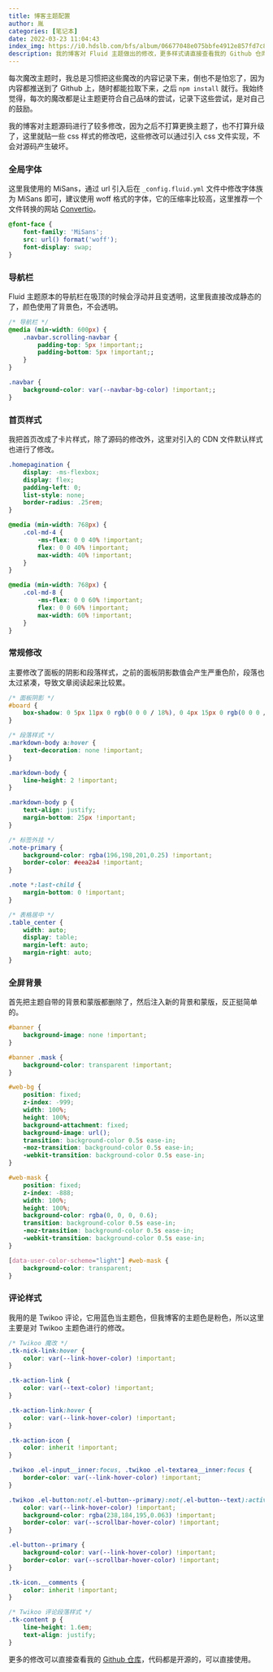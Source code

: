 ```yaml
---
title: 博客主题配置
author: 胤
categories: [笔记本]
date: 2022-03-23 11:04:43
index_img: https://i0.hdslb.com/bfs/album/06677048e075bbfe4912e857fd7c8116ba467f0b.jpg@600w.webp
description: 我的博客对 Fluid 主题做出的修改，更多样式请直接查看我的 Github 仓库获取。
---
```


每次魔改主题时，我总是习惯把这些魔改的内容记录下来，倒也不是怕忘了，因为内容都推送到了 Github 上，随时都能拉取下来，之后 `npm install` 就行。我始终觉得，每次的魔改都是让主题更符合自己品味的尝试，记录下这些尝试，是对自己的鼓励。

我的博客对主题源码进行了较多修改，因为之后不打算更换主题了，也不打算升级了，这里就贴一些 css 样式的修改吧，这些修改可以通过引入 css 文件实现，不会对源码产生破坏。

### 全局字体

这里我使用的 MiSans，通过 url 引入后在 `_config.fluid.yml` 文件中修改字体族为 MiSans 即可，建议使用 woff 格式的字体，它的压缩率比较高，这里推荐一个文件转换的网站 [Convertio](https://convertio.co/zh)。

```css
@font-face {
    font-family: 'MiSans';
    src: url() format('woff');
    font-display: swap;
}
```

### 导航栏

Fluid 主题原本的导航栏在吸顶的时候会浮动并且变透明，这里我直接改成静态的了，颜色使用了背景色，不会透明。

```css
/* 导航栏 */
@media (min-width: 600px) {
    .navbar.scrolling-navbar {
        padding-top: 5px !important;;
        padding-bottom: 5px !important;;
    }
}

.navbar {
    background-color: var(--navbar-bg-color) !important;;
}
```

### 首页样式

我把首页改成了卡片样式，除了源码的修改外，这里对引入的 CDN 文件默认样式也进行了修改。

```css
.homepagination {
    display: -ms-flexbox;
    display: flex;
    padding-left: 0;
    list-style: none;
    border-radius: .25rem;
}

@media (min-width: 768px) {
    .col-md-4 {
        -ms-flex: 0 0 40% !important;
        flex: 0 0 40% !important;
        max-width: 40% !important;
    }
}

@media (min-width: 768px) {
    .col-md-8 {
        -ms-flex: 0 0 60% !important;
        flex: 0 0 60% !important;
        max-width: 60% !important;
    }
}
```

### 常规修改

主要修改了面板的阴影和段落样式，之前的面板阴影数值会产生严重色阶，段落也太过紧凑，导致文章阅读起来比较累。

```css
/* 面板阴影 */
#board {
    box-shadow: 0 5px 11px 0 rgb(0 0 0 / 18%), 0 4px 15px 0 rgb(0 0 0 / 15%) !important;
}

/* 段落样式 */
.markdown-body a:hover {
    text-decoration: none !important;
}

.markdown-body {
    line-height: 2 !important;
}

.markdown-body p {
    text-align: justify;
    margin-bottom: 25px !important;
}

/* 标签外挂 */
.note-primary {
    background-color: rgba(196,198,201,0.25) !important;
    border-color: #eea2a4 !important;
}

.note *:last-child {
    margin-bottom: 0 !important;
}

/* 表格居中 */
.table_center {
    width: auto;
    display: table;
    margin-left: auto;
    margin-right: auto;
}
```

### 全屏背景

首先把主题自带的背景和蒙版都删除了，然后注入新的背景和蒙版，反正挺简单的。

```css
#banner {
    background-image: none !important;
}

#banner .mask {
    background-color: transparent !important;
}

#web-bg {
    position: fixed;
    z-index: -999;
    width: 100%;
    height: 100%;
    background-attachment: fixed;
    background-image: url();
    transition: background-color 0.5s ease-in;
    -moz-transition: background-color 0.5s ease-in;
    -webkit-transition: background-color 0.5s ease-in;
}

#web-mask {
    position: fixed;
    z-index: -888;
    width: 100%;
    height: 100%;
    background-color: rgba(0, 0, 0, 0.6);
    transition: background-color 0.5s ease-in;
    -moz-transition: background-color 0.5s ease-in;
    -webkit-transition: background-color 0.5s ease-in;
}

[data-user-color-scheme="light"] #web-mask {
    background-color: transparent;
}
```

### 评论样式

我用的是 Twikoo 评论，它用蓝色当主题色，但我博客的主题色是粉色，所以这里主要是对 Twikoo 主题色进行的修改。

```css
/* Twikoo 魔改 */
.tk-nick-link:hover {
    color: var(--link-hover-color) !important;
}

.tk-action-link {
    color: var(--text-color) !important;
}

.tk-action-link:hover {
    color: var(--link-hover-color) !important;
}

.tk-action-icon {
    color: inherit !important;
}

.twikoo .el-input__inner:focus, .twikoo .el-textarea__inner:focus {
    border-color: var(--link-hover-color) !important;
}

.twikoo .el-button:not(.el-button--primary):not(.el-button--text):active, .twikoo .el-button:not(.el-button--primary):not(.el-button--text):focus, .twikoo .el-button:not(.el-button--primary):not(.el-button--text):hover {
    color: var(--link-hover-color) !important;
    background-color: rgba(238,184,195,0.063) !important;
    border-color: var(--scrollbar-hover-color) !important;
}

.el-button--primary {
    background-color: var(--link-hover-color) !important;
    border-color: var(--scrollbar-hover-color) !important;
}

.tk-icon.__comments {
    color: inherit !important;
}

/* Twikoo 评论段落样式 */
.tk-content p {
    line-height: 1.6em;
    text-align: justify;
}
```

更多的修改可以直接查看我的 [Github 仓库](https://github.com/GinMiraing/myblog)，代码都是开源的，可以直接使用。